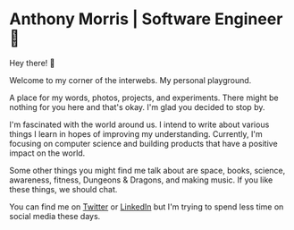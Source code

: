 # Anthony Morris | Software Engineer 🚀

Hey there! 👋

Welcome to my corner of the interwebs. My personal playground.

A place for my words, photos, projects, and experiments. There might be nothing for you here and that's okay. I'm glad you decided to stop by.

I'm fascinated with the world around us. I intend to write about various things I learn in hopes of improving my understanding. Currently, I'm focusing on computer science and building products that have a positive impact on the world.

Some other things you might find me talk about are space, books, science, awareness, fitness, Dungeons & Dragons, and making music. If you like these things, we should chat.

You can find me on [Twitter](http://twitter.com/amorriscode) or [LinkedIn](https://www.linkedin.com/in/amorriscode) but I'm trying to spend less time on social media these days.
